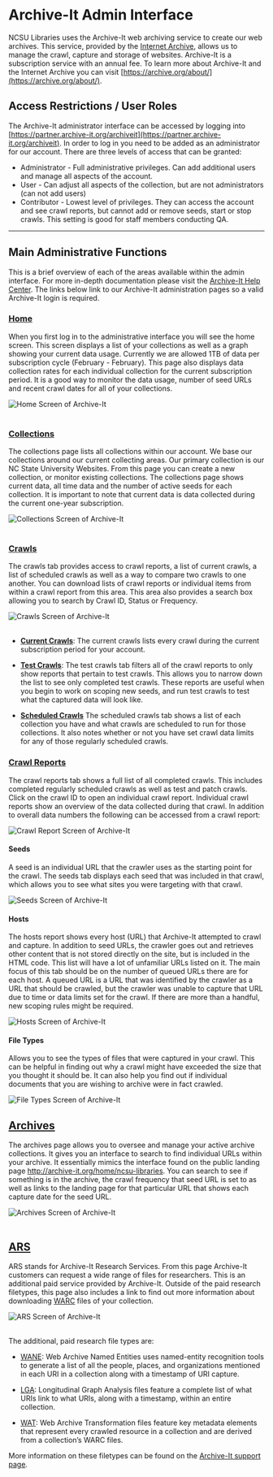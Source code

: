 # Archive-It Admin Interface
NCSU Libraries uses the Archive-It web archiving service to create our web archives. This service, provided by the [Internet Archive](https://archive.org), allows us to manage the crawl, capture and storage of websites. Archive-It is a subscription service with an annual fee. To learn more about Archive-It and the Internet Archive you can visit [https://archive.org/about/](https://archive.org/about/).

## Access Restrictions / User Roles
The Archive-It administrator interface can be accessed by logging into [https://partner.archive-it.org/archiveit](https://partner.archive-it.org/archiveit). In order to log in you need to be added as an administrator for our account. There are three levels of access that can be granted:

* Administrator - Full administrative privileges. Can add additional users and manage all aspects of the account.
* User - Can adjust all aspects of the collection, but are not administrators (can not add users)
* Contributor - Lowest level of privileges. They can access the account and see crawl reports, but cannot add or remove seeds, start or stop crawls. This setting is good for staff members conducting QA.
*******

## Main Administrative Functions
This is a brief overview of each of the areas available within the admin interface. For more in-depth documentation please visit the [Archive-It Help Center](https://support.archive-it.org/). The links below link to our Archive-It administration pages so a valid Archive-It login is required.


### [Home](https://five.partner.archive-it.org/972)
When you first log in to the administrative interface you will see the home screen. This screen displays a list of your collections as well as a graph showing your current data usage. Currently we are allowed 1TB of data per subscription cycle (February - February). This page also displays data collection rates for each individual collection for the current subscription period. It is a good way to monitor the data usage, number of seed URLs and recent crawl dates for all of your collections.

![Home Screen of Archive-It](/img/home.png)
<br>
<br>

### [Collections](https://five.partner.archive-it.org/972/collections)
The collections page lists all collections within our account. We base our collections around our current collecting areas. Our primary collection is our NC State University Websites. From this page you can create a new collection, or monitor existing collections. The collections page shows current data, all time data and the number of active seeds for each collection. It is important to note that current data is data collected during the current one-year subscription.

![Collections Screen of Archive-It](/img/collections.png)
<br>
<br>

### [Crawls](https://five.partner.archive-it.org/972/crawls)
The crawls tab provides access to crawl reports, a list of current crawls, a list of scheduled crawls as well as a way to compare two crawls to one another. You can download lists of crawl reports or individual items from within a crawl report from this area. This area also provides a search box allowing you to search by Crawl ID, Status or Frequency.

![Crawls Screen of Archive-It](/img/crawls.png)
<br>
<br>

* [**Current Crawls**](https://five.partner.archive-it.org/972/crawls/running):
The current crawls lists every crawl during the current subscription period for your account.

* [**Test Crawls**](https://five.partner.archive-it.org/972/crawls/test):
The test crawls tab filters all of the crawl reports to only show reports that pertain to test crawls. This allows you to narrow down the list to see only completed test crawls. These reports are useful when you begin to work on scoping new seeds, and run test crawls to test what the captured data will look like.

* [**Scheduled Crawls**](https://five.partner.archive-it.org/972/crawls/scheduled)
The scheduled crawls tab shows a list of each collection you have and what crawls are scheduled to run for those collections. It also notes whether or not you have set crawl data limits for any of those regularly scheduled crawls.

### [Crawl Reports](https://five.partner.archive-it.org/972/crawls/finished)
The crawl reports tab shows a full list of all completed crawls. This includes completed regularly scheduled crawls as well as test and patch crawls. Click on the crawl ID to open an individual crawl report. Individual crawl reports show an overview of the data collected during that crawl. In addition to overall data numbers the following can be accessed from a crawl report:

![Crawl Report Screen of Archive-It](/img/crawl-overview.png)

#### Seeds
A seed is an individual URL that the crawler uses as the starting point for the crawl. The seeds tab displays each seed that was included in that crawl, which allows you to see what sites you were targeting with that crawl.

![Seeds Screen of Archive-It](/img/seeds.png)

#### Hosts
The hosts report shows every host (URL) that Archive-It attempted to crawl and capture. In addition to seed URLs, the crawler goes out and retrieves other content that is not stored directly on the site, but is included in the HTML code. This list will have a lot of unfamiliar URLs listed on it. The main focus of this tab should be on the number of queued URLs there are for each host. A queued URL is a URL that was identified by the crawler as a URL that should be crawled, but the crawler was unable to capture that URL due to time or data limits set for the crawl. If there are more than a handful, new scoping rules might be required.

![Hosts Screen of Archive-It](/img/hosts.png)

#### File Types
Allows you to see the types of files that were captured in your crawl. This can be helpful in finding out why a crawl might have exceeded the size that you thought it should be. It can also help you find out if individual documents that you are wishing to archive were in fact crawled.

![File Types Screen of Archive-It](/img/file-types.png)

## [Archives](https://five.partner.archive-it.org/972/archives)
The archives page allows you to oversee and manage your active archive collections. It gives you an interface to search to find individual URLs within your archive. It essentially mimics the interface found on the public landing page http://archive-it.org/home/ncsu-libraries. You can search to see if something is in the archive, the crawl frequency that seed URL is set to as well as links to the landing page for that particular URL that shows each capture date for the seed URL.

![Archives Screen of Archive-It](/img/archives.png)
<br>
<br>

## [ARS](https://five.partner.archive-it.org/972/research_services)
ARS stands for Archive-It Research Services. From this page Archive-It customers can request a wide range of files for researchers. This is an additional paid service provided by Archive-It. Outside of the paid research filetypes, this page also includes a link to find out more information about downloading [WARC](http://www.digitalpreservation.gov/formats/fdd/fdd000236.shtml) files of your collection.

![ARS Screen of Archive-It](/img/ars.png)
<br>
<br>

The additional, paid research file types are:
* [WANE](https://webarchive.jira.com/wiki/display/ARS/WANE+Overview+and+Technical+Details): Web Archive Named Entities uses named-entity recognition tools to generate a list of all the people, places, and organizations mentioned in each URI in a collection along with a timestamp of URI capture.

* [LGA](https://webarchive.jira.com/wiki/display/ARS/LGA+Overview+and+Technical+Details): Longitudinal Graph Analysis files feature a complete list of what URIs link to what URIs, along with a timestamp, within an entire collection.

* [WAT](https://webarchive.jira.com/wiki/display/ARS/WAT+Overview+and+Technical+Details): Web Archive Transformation files feature key metadata elements that represent every crawled resource in a collection and are derived from a collection’s WARC files.

More information on these filetypes can be found on the [Archive-It support page](https://webarchive.jira.com/wiki/display/ARS/Archive-It+Research+Services).
